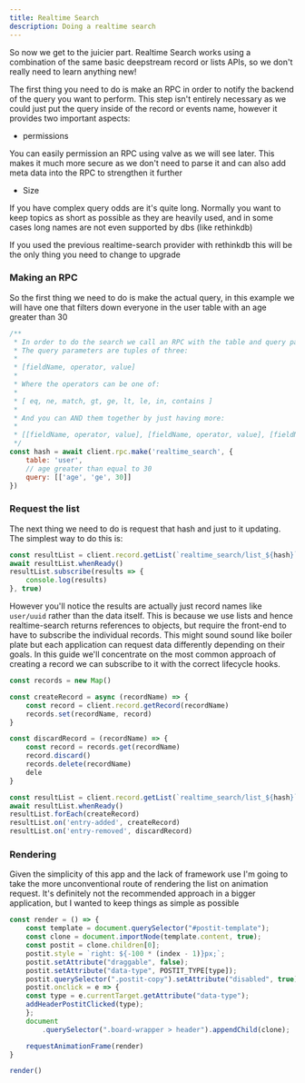 ```yaml
---
title: Realtime Search
description: Doing a realtime search
---
```


So now we get to the juicier part. Realtime Search works using a combination of the same basic deepstream record or lists APIs, so we don't really need to learn anything new!

The first thing you need to do is make an RPC in order to notify the backend of the query you want to perform. This step isn't entirely necessary as we could just put the query inside of the record or events name, however it provides two important aspects:

- permissions

You can easily permission an RPC using valve as we will see later. This makes it much more secure as we don't need to parse it and can also add meta data into the RPC to strengthen it further

- Size

If you have complex query odds are it's quite long. Normally you want to keep topics as short as possible as they are heavily used, and in some cases long names are not even supported by dbs (like rethinkdb)

If you used the previous realtime-search provider with rethinkdb this will be the only thing you need to change to upgrade

### Making an RPC

So the first thing we need to do is make the actual query, in this example we will have one that filters down
everyone in the user table with an age greater than 30 

```javascript
/**
 * In order to do the search we call an RPC with the table and query parameters
 * The query parameters are tuples of three:
 * 
 * [fieldName, operator, value]
 * 
 * Where the operators can be one of:
 * 
 * [ eq, ne, match, gt, ge, lt, le, in, contains ]
 * 
 * And you can AND them together by just having more:
 * 
 * [[fieldName, operator, value], [fieldName, operator, value], [fieldName, operator, value]]
 */
const hash = await client.rpc.make('realtime_search', {
    table: 'user',
    // age greater than equal to 30
    query: [['age', 'ge', 30]]
})
```

### Request the list

The next thing we need to do is request that hash and just to it updating. The simplest way to do this is:

```javascript
const resultList = client.record.getList(`realtime_search/list_${hash}`)
await resultList.whenReady()
resultList.subscribe(results => {
    console.log(results)
}, true)
```

However you'll notice the results are actually just record names like `user/uuid` rather than the data itself. This is because we use lists and hence realtime-search returns references to objects, but require the front-end to have to subscribe the individual records. This might sound sound like boiler plate but each application can request data differently depending on their goals. In this guide we'll concentrate on the most common approach of creating a record we can subscribe to it with the correct lifecycle hooks.

```javascript
const records = new Map()

const createRecord = async (recordName) => {
    const record = client.record.getRecord(recordName)
    records.set(recordName, record)
}

const discardRecord = (recordName) => {
    const record = records.get(recordName)
    record.discard()
    records.delete(recordName)
    dele
}

const resultList = client.record.getList(`realtime_search/list_${hash}`)
await resultList.whenReady()
resultList.forEach(createRecord)
resultList.on('entry-added', createRecord)
resultList.on('entry-removed', discardRecord)
```

### Rendering

Given the simplicity of this app and the lack of framework use I'm going to take the more unconventional route of rendering the list on animation request. It's definitely not the recommended approach in a bigger application, but I wanted to keep things as simple as possible

```javascript
const render = () => {
    const template = document.querySelector("#postit-template");
    const clone = document.importNode(template.content, true);
    const postit = clone.children[0];
    postit.style = `right: ${-100 * (index - 1)}px;`;
    postit.setAttribute("draggable", false);
    postit.setAttribute("data-type", POSTIT_TYPE[type]);
    postit.querySelector(".postit-copy").setAttribute("disabled", true);
    postit.onclick = e => {
    const type = e.currentTarget.getAttribute("data-type");
    addHeaderPostitClicked(type);
    };
    document
        .querySelector(".board-wrapper > header").appendChild(clone);

    requestAnimationFrame(render)
}

render()
```
